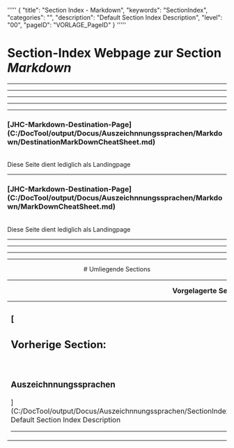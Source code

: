 '''''
{
"title": "Section Index - Markdown",
"keywords": "SectionIndex",
"categories": "",
"description": "Default Section Index Description",
"level": "00",
"pageID": "VORLAGE_PageID"
}
'''''


<h1>Section-Index Webpage zur Section <i>Markdown</i></h1>

<hr><hr><hr><hr><hr>


<h3>[JHC-Markdown-Destination-Page](C:/DocTool/output/Docus/Auszeichnnungssprachen/Markdown/DestinationMarkDownCheatSheet.md)</h3><br>Diese Seite dient lediglich als Landingpage<hr>


<h3>[JHC-Markdown-Destination-Page](C:/DocTool/output/Docus/Auszeichnnungssprachen/Markdown/MarkDownCheatSheet.md)</h3><br>Diese Seite dient lediglich als Landingpage<hr><center><hr><hr><hr> # Umliegende Sections
 </h2><br><table><thead> <tr> <th><center>Vorgelagerte Section</center></th> <th><center>Nachgelagerte Section</center></th></tr></thead><tbody><tr><td><h3>[<h2>Vorherige Section:</h2><br><h3>Auszeichnnungssprachen</h3>](C:/DocTool/output/Docus/Auszeichnnungssprachen/SectionIndex_DocTooloutputDocusAuszeichnnungssprachen.html)</h3><br>Default Section Index Description<hr></td><td>Es gibt keine weiteren Unterordner</td></tr></tbody></table>